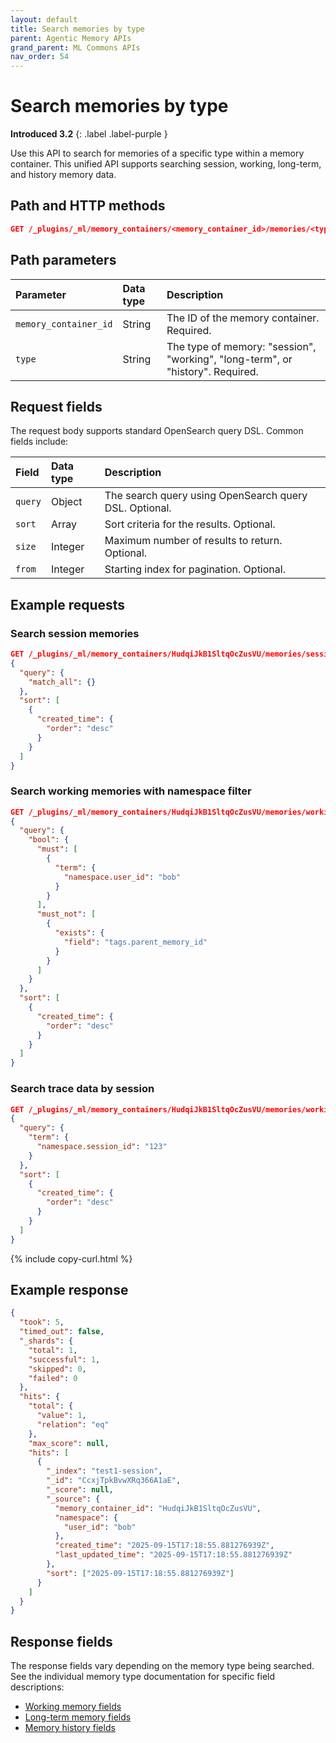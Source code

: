 ```yaml
---
layout: default
title: Search memories by type
parent: Agentic Memory APIs
grand_parent: ML Commons APIs
nav_order: 54
---
```


# Search memories by type
**Introduced 3.2**
{: .label .label-purple }

Use this API to search for memories of a specific type within a memory container. This unified API supports searching session, working, long-term, and history memory data.

## Path and HTTP methods

```json
GET /_plugins/_ml/memory_containers/<memory_container_id>/memories/<type>/_search
```

## Path parameters

| Parameter | Data type | Description |
| :--- | :--- | :--- |
| `memory_container_id` | String | The ID of the memory container. Required. |
| `type` | String | The type of memory: "session", "working", "long-term", or "history". Required. |

## Request fields

The request body supports standard OpenSearch query DSL. Common fields include:

| Field | Data type | Description |
| :--- | :--- | :--- |
| `query` | Object | The search query using OpenSearch query DSL. Optional. |
| `sort` | Array | Sort criteria for the results. Optional. |
| `size` | Integer | Maximum number of results to return. Optional. |
| `from` | Integer | Starting index for pagination. Optional. |

## Example requests

### Search session memories

```json
GET /_plugins/_ml/memory_containers/HudqiJkB1SltqOcZusVU/memories/session/_search
{
  "query": {
    "match_all": {}
  },
  "sort": [
    {
      "created_time": {
        "order": "desc"
      }
    }
  ]
}
```

### Search working memories with namespace filter

```json
GET /_plugins/_ml/memory_containers/HudqiJkB1SltqOcZusVU/memories/working/_search
{
  "query": {
    "bool": {
      "must": [
        {
          "term": {
            "namespace.user_id": "bob"
          }
        }
      ],
      "must_not": [
        {
          "exists": {
            "field": "tags.parent_memory_id"
          }
        }
      ]
    }
  },
  "sort": [
    {
      "created_time": {
        "order": "desc"
      }
    }
  ]
}
```

### Search trace data by session

```json
GET /_plugins/_ml/memory_containers/HudqiJkB1SltqOcZusVU/memories/working/_search
{
  "query": {
    "term": {
      "namespace.session_id": "123"
    }
  },
  "sort": [
    {
      "created_time": {
        "order": "desc"
      }
    }
  ]
}
```
{% include copy-curl.html %}

## Example response

```json
{
  "took": 5,
  "timed_out": false,
  "_shards": {
    "total": 1,
    "successful": 1,
    "skipped": 0,
    "failed": 0
  },
  "hits": {
    "total": {
      "value": 1,
      "relation": "eq"
    },
    "max_score": null,
    "hits": [
      {
        "_index": "test1-session",
        "_id": "CcxjTpkBvwXRq366A1aE",
        "_score": null,
        "_source": {
          "memory_container_id": "HudqiJkB1SltqOcZusVU",
          "namespace": {
            "user_id": "bob"
          },
          "created_time": "2025-09-15T17:18:55.881276939Z",
          "last_updated_time": "2025-09-15T17:18:55.881276939Z"
        },
        "sort": ["2025-09-15T17:18:55.881276939Z"]
      }
    ]
  }
}
```

## Response fields

The response fields vary depending on the memory type being searched. See the individual memory type documentation for specific field descriptions:

- [Working memory fields]({{site.url}}{{site.baseurl}}/ml-commons-plugin/api/agentic-memory-apis/get-memory/)
- [Long-term memory fields]({{site.url}}{{site.baseurl}}/ml-commons-plugin/api/agentic-memory-apis/search-long-term-memory/)
- [Memory history fields]({{site.url}}{{site.baseurl}}/ml-commons-plugin/api/agentic-memory-apis/search-memory-history/)

